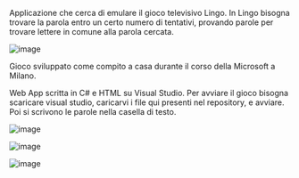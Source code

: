Applicazione che cerca di emulare il gioco televisivo Lingo.
In Lingo bisogna trovare la parola entro un certo numero di tentativi, provando parole per trovare lettere in comune alla parola cercata.

![image](https://github.com/cla1994/Gioco-Lingo/assets/116500326/b5d923c7-01ed-438d-8a76-7a39a2ddb3ff)

Gioco sviluppato come compito a casa durante il corso della Microsoft a Milano.

Web App scritta in C# e HTML su Visual Studio.
Per avviare il gioco bisogna scaricare visual studio, caricarvi i file qui presenti nel repository, e avviare. Poi si scrivono le parole nella casella di testo.

![image](https://github.com/cla1994/Gioco-Lingo/assets/116500326/4e35b1ed-f7d7-466e-8fe2-cfe53b4ce65c)

![image](https://github.com/cla1994/Gioco-Lingo/assets/116500326/410203cc-e909-4e39-a55f-05415f491d77)

![image](https://github.com/cla1994/Gioco-Lingo/assets/116500326/c53c8e82-ee44-4087-98a5-6077ff298598)



